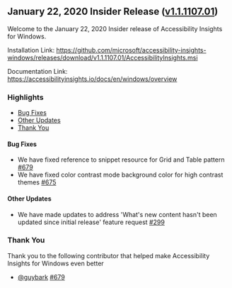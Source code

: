 ## January 22, 2020 Insider Release ([v1.1.1107.01](https://github.com/Microsoft/accessibility-insights-windows/releases/tag/v1.1.1107.01))

Welcome to the January 22, 2020 Insider release of Accessibility Insights for Windows.

Installation Link: https://github.com/microsoft/accessibility-insights-windows/releases/download/v1.1.1107.01/AccessibilityInsights.msi

Documentation Link: https://accessibilityinsights.io/docs/en/windows/overview

### Highlights

- [Bug Fixes](#bug-fixes)
- [Other Updates](#other-updates)
- [Thank You](#thank-you)

#### Bug Fixes

- We have fixed reference to snippet resource for Grid and Table pattern [#679](https://github.com/microsoft/accessibility-insights-windows/pull/679)
- We have fixed color contrast mode background color for high contrast themes [#675](https://github.com/microsoft/accessibility-insights-windows/issues/675)

#### Other Updates

- We have made updates to address 'What's new content hasn't been updated since initial release' feature request [#299](https://github.com/microsoft/accessibility-insights-windows/issues/299)

### Thank You

Thank you to the following contributor that helped make Accessibility Insights for Windows even better

- [@guybark](https://github.com/guybark) [#679](https://github.com/microsoft/accessibility-insights-windows/pull/679)